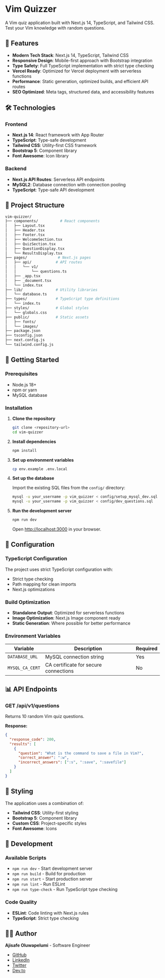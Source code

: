 # Vim Quizzer

A Vim quiz application built with Next.js 14, TypeScript, and Tailwind CSS. Test your Vim knowledge with random questions.

## 🚀 Features

- **Modern Tech Stack**: Next.js 14, TypeScript, Tailwind CSS
- **Responsive Design**: Mobile-first approach with Bootstrap integration
- **Type Safety**: Full TypeScript implementation with strict type checking
- **Vercel Ready**: Optimized for Vercel deployment with serverless functions
- **Performance**: Static generation, optimized builds, and efficient API routes
- **SEO Optimized**: Meta tags, structured data, and accessibility features

## 🛠️ Technologies

### Frontend

- **Next.js 14**: React framework with App Router
- **TypeScript**: Type-safe development
- **Tailwind CSS**: Utility-first CSS framework
- **Bootstrap 5**: Component library
- **Font Awesome**: Icon library

### Backend

- **Next.js API Routes**: Serverless API endpoints
- **MySQL2**: Database connection with connection pooling
- **TypeScript**: Type-safe API development

## 📁 Project Structure

```bash
vim-quizzer/
├── components/          # React components
│   ├── Layout.tsx
│   ├── Header.tsx
│   ├── Footer.tsx
│   ├── WelcomeSection.tsx
│   ├── QuizSection.tsx
│   ├── QuestionDisplay.tsx
│   └── ResultsDisplay.tsx
├── pages/              # Next.js pages
│   ├── api/           # API routes
│   │   └── v1/
│   │       └── questions.ts
│   ├── _app.tsx
│   ├── _document.tsx
│   └── index.tsx
├── lib/               # Utility libraries
│   └── database.ts
├── types/             # TypeScript type definitions
│   └── index.ts
├── styles/            # Global styles
│   └── globals.css
├── public/            # Static assets
│   ├── fonts/
│   └── images/
├── package.json
├── tsconfig.json
├── next.config.js
└── tailwind.config.js
```

## 🚀 Getting Started

### Prerequisites

- Node.js 18+
- npm or yarn
- MySQL database

### Installation

1. **Clone the repository**

   ```bash
   git clone <repository-url>
   cd vim-quizzer
   ```

2. **Install dependencies**

   ```bash
   npm install
   ```

3. **Set up environment variables**

   ```bash
   cp env.example .env.local
   ```

4. **Set up the database**

   Import the existing SQL files from the `config/` directory:

   ```bash
   mysql -u your_username -p vim_quizzer < config/setup_mysql_dev.sql
   mysql -u your_username -p vim_quizzer < config/dev_questions.sql
   ```

5. **Run the development server**

   ```bash
   npm run dev
   ```

   Open [http://localhost:3000](http://localhost:3000) in your browser.

## 🔧 Configuration

### TypeScript Configuration

The project uses strict TypeScript configuration with:

- Strict type checking
- Path mapping for clean imports
- Next.js optimizations

### Build Optimization

- **Standalone Output**: Optimized for serverless functions
- **Image Optimization**: Next.js Image component ready
- **Static Generation**: Where possible for better performance

### Environment Variables

| Variable        | Description                           | Required |
| --------------- | ------------------------------------- | -------- |
| `DATABASE_URL`  | MySQL connection string               | Yes      |
| `MYSQL_CA_CERT` | CA certificate for secure connections | No       |

## 📊 API Endpoints

### GET /api/v1/questions

Returns 10 random Vim quiz questions.

**Response:**

```json
{
  "response_code": 200,
  "results": [
    {
      "question": "What is the command to save a file in Vim?",
      "correct_answer": ":w",
      "incorrect_answers": [":s", ":save", ":savefile"]
    }
  ]
}
```

## 🎨 Styling

The application uses a combination of:

- **Tailwind CSS**: Utility-first styling
- **Bootstrap 5**: Component library
- **Custom CSS**: Project-specific styles
- **Font Awesome**: Icons

## 🧪 Development

### Available Scripts

- `npm run dev` - Start development server
- `npm run build` - Build for production
- `npm run start` - Start production server
- `npm run lint` - Run ESLint
- `npm run type-check` - Run TypeScript type checking

### Code Quality

- **ESLint**: Code linting with Next.js rules
- **TypeScript**: Strict type checking

## 👨‍💻 Author

**Ajisafe Oluwapelumi** - Software Engineer

- [GitHub](https://github.com/ajipelumi)
- [LinkedIn](https://www.linkedin.com/in/ajisafeoluwapelumi/)
- [Twitter](https://twitter.com/the_pelumi)
- [Dev.to](https://dev.to/ajipelumi)
